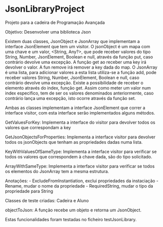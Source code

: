 # JsonLibraryProject
Projeto para a cadeira de Programação Avançada

Objetivo: Desenvolver uma biblioteca Json

Existem duas classes, JsonObject e JsonArray que implementam a interface JsonElement que tem um visitor.
O jsonObject é um mapa com uma chave e um valor, <String, Any?>, que pode receber valores do tipo String, Number, JsonElement, Boolean e null, através da função put, caso contrário devolve uma excepção. A função get ao receber uma key irá devolver o valor. A fun remove irá remover a key dada do map.
O JsonArray é uma lista, para adicionar valores a esta lista utiliza-se a função add, pode receber valores String, Number, JsonElement, Boolean e null, caso contrário devolve uma excepção. Existe a possibilidade de receber o elemento através do index, função get. Assim como meter um valor num index especifico, tem de ser os valores denominados anteriormente, caso contrário lança uma excepção, isto ocorre através da função set.

Ambas as classes implementam a interface JsonElement que correr a interface visitor, com esta interface serão implementados alguns métodos.

GetValuesForKey: Implementa a interface do visitor para devolver todos os valores que correspondam a key

GetJsonObjectsForProperties: Implementa a interface visitor para devolver todos os jsonObjects que tenham as propriedades dadas numa lista.

KeyWithValuesOfSameType: Implementa a interface visitor para verificar se todos os valores que correspondem à chave dada, são do tipo solicitado.

ArrayWithSameType: Implementa a interface visitor para verificar se todos os elementos do JsonArray tem a mesma estrutura.

Anotações: - ExcludeFromInstantiation, exclui propriedades da instaciação
           - Rename, mudar o nome da propriedade
           - RequiredString, mudar o tipo da propriedade para String
        
Classes de teste criadas: Cadeira e Aluno

objectToJson: A função recebe um objeto e retorna um JsonObject.

Estas funcionalidades foram testadas no ficheiro testJsonLibrary.

